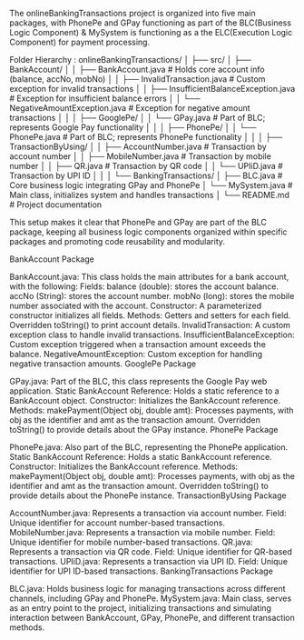 The onlineBankingTransactions project is organized into five main packages, with PhonePe and GPay functioning as part of the BLC(Business Logic Component) & MySystem is functioning as a the ELC(Execution Logic Component) for payment processing.

Folder Hierarchy :
    onlineBankingTransactions/
│
├── src/
│   ├── BankAccount/
│   │   ├── BankAccount.java               # Holds core account info (balance, accNo, mobNo)
│   │   ├── InvalidTransaction.java        # Custom exception for invalid transactions
│   │   ├── InsufficientBalanceException.java # Exception for insufficient balance errors
│   │   └── NegativeAmountException.java   # Exception for negative amount transactions
│   │
│   ├── GooglePe/
│   │   └── GPay.java                      # Part of BLC; represents Google Pay functionality
│   │
│   ├── PhonePe/
│   │   └── PhonePe.java                   # Part of BLC; represents PhonePe functionality
│   │
│   ├── TransactionByUsing/
│   │   ├── AccountNumber.java             # Transaction by account number
│   │   ├── MobileNumber.java              # Transaction by mobile number
│   │   ├── QR.java                        # Transaction by QR code
│   │   └── UPIiD.java                     # Transaction by UPI ID
│   │
│   └── BankingTransactions/
│       ├── BLC.java                       # Core business logic integrating GPay and PhonePe
│       └── MySystem.java                  # Main class, initializes system and handles transactions
│
└── README.md                              # Project documentation

This setup makes it clear that PhonePe and GPay are part of the BLC package, keeping all business logic components organized within specific packages and promoting code reusability and modularity.


BankAccount Package

BankAccount.java: This class holds the main attributes for a bank account, with the following:
Fields:
balance (double): stores the account balance.
accNo (String): stores the account number.
mobNo (long): stores the mobile number associated with the account.
Constructor: A parameterized constructor initializes all fields.
Methods:
Getters and setters for each field.
Overridden toString() to print account details.
InvalidTransaction: A custom exception class to handle invalid transactions.
InsufficientBalanceException: Custom exception triggered when a transaction amount exceeds the balance.
NegativeAmountException: Custom exception for handling negative transaction amounts.
GooglePe Package

GPay.java: Part of the BLC, this class represents the Google Pay web application.
Static BankAccount Reference: Holds a static reference to a BankAccount object.
Constructor: Initializes the BankAccount reference.
Methods:
makePayment(Object obj, double amt): Processes payments, with obj as the identifier and amt as the transaction amount.
Overridden toString() to provide details about the GPay instance.
PhonePe Package

PhonePe.java: Also part of the BLC, representing the PhonePe application.
Static BankAccount Reference: Holds a static BankAccount reference.
Constructor: Initializes the BankAccount reference.
Methods:
makePayment(Object obj, double amt): Processes payments, with obj as the identifier and amt as the transaction amount.
Overridden toString() to provide details about the PhonePe instance.
TransactionByUsing Package

AccountNumber.java: Represents a transaction via account number.
Field: Unique identifier for account number-based transactions.
MobileNumber.java: Represents a transaction via mobile number.
Field: Unique identifier for mobile number-based transactions.
QR.java: Represents a transaction via QR code.
Field: Unique identifier for QR-based transactions.
UPIiD.java: Represents a transaction via UPI ID.
Field: Unique identifier for UPI ID-based transactions.
BankingTransactions Package

BLC.java: Holds business logic for managing transactions across different channels, including GPay and PhonePe.
MySystem.java: Main class, serves as an entry point to the project, initializing transactions and simulating interaction between BankAccount, GPay, PhonePe, and different transaction methods.
